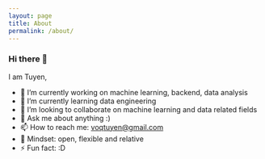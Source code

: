 ```yaml
---
layout: page
title: About
permalink: /about/
---
```


### Hi there 👋

I am Tuyen,

- 🔭 I’m currently working on machine learning, backend, data analysis
- 🌱 I’m currently learning data engineering
- 👯 I’m looking to collaborate on machine learning and data related fields
- 💬 Ask me about anything :)
- 📫 How to reach me: voqtuyen@gmail.com
- 🤡 Mindset: open, flexible and relative
- ⚡ Fun fact: :D

